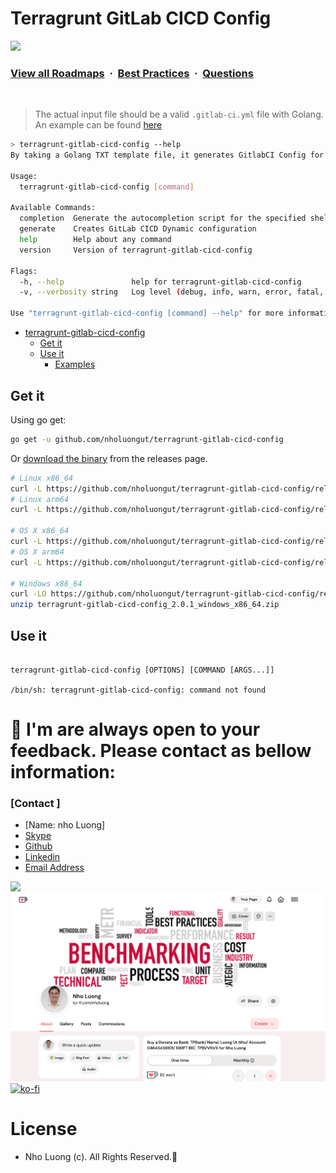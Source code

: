 # Terragrunt GitLab CICD Config

![](https://i.imgur.com/waxVImv.png)
### [View all Roadmaps](https://github.com/nholuongut/all-roadmaps) &nbsp;&middot;&nbsp; [Best Practices](https://github.com/nholuongut/all-roadmaps/blob/main/public/best-practices/) &nbsp;&middot;&nbsp; [Questions](https://www.linkedin.com/in/nholuong/)
<br/>

> The actual input file should be a valid `.gitlab-ci.yml` file with Golang. An example can be found [here](test/inputs/.gitlab-ci.yml.tpl)

```bash
> terragrunt-gitlab-cicd-config --help
By taking a Golang TXT template file, it generates GitlabCI Config for Terragrunt IaC live style projects maintained in a mono-repo fashion.

Usage:
  terragrunt-gitlab-cicd-config [command]

Available Commands:
  completion  Generate the autocompletion script for the specified shell
  generate    Creates GitLab CICD Dynamic configuration
  help        Help about any command
  version     Version of terragrunt-gitlab-cicd-config

Flags:
  -h, --help               help for terragrunt-gitlab-cicd-config
  -v, --verbosity string   Log level (debug, info, warn, error, fatal, panic (default "info")

Use "terragrunt-gitlab-cicd-config [command] --help" for more information about a command.
```
<!-- TOC -->

- [terragrunt-gitlab-cicd-config](#app)
  - [Get it](#get-it)
  - [Use it](#use-it)
    - [Examples](#examples)

<!-- /TOC -->

## Get it

Using go get:

```bash
go get -u github.com/nholuongut/terragrunt-gitlab-cicd-config
```

Or [download the binary](https://github.com/nholuongut/terragrunt-gitlab-cicd-config/releases/latest) from the releases page.

```bash
# Linux x86_64
curl -L https://github.com/nholuongut/terragrunt-gitlab-cicd-config/releases/download/2.0.1/terragrunt-gitlab-cicd-config_2.0.1_linux_x86_64.tar.gz | tar xz
# Linux arm64
curl -L https://github.com/nholuongut/terragrunt-gitlab-cicd-config/releases/download/2.0.1/terragrunt-gitlab-cicd-config_2.0.1_linux_arm64.tar.gz | tar xz

# OS X x86_64
curl -L https://github.com/nholuongut/terragrunt-gitlab-cicd-config/releases/download/2.0.1/terragrunt-gitlab-cicd-config_2.0.1_osx_x86_64.tar.gz | tar xz
# OS X arm64
curl -L https://github.com/nholuongut/terragrunt-gitlab-cicd-config/releases/download/2.0.1/terragrunt-gitlab-cicd-config_2.0.1_osx_arm64.tar.gz | tar xz

# Windows x86_64
curl -LO https://github.com/nholuongut/terragrunt-gitlab-cicd-config/releases/download/2.0.1/terragrunt-gitlab-cicd-config_2.0.1_windows_x86_64.zip
unzip terragrunt-gitlab-cicd-config_2.0.1_windows_x86_64.zip
```

## Use it

```text

terragrunt-gitlab-cicd-config [OPTIONS] [COMMAND [ARGS...]]

/bin/sh: terragrunt-gitlab-cicd-config: command not found
```

# 🚀 I'm are always open to your feedback.  Please contact as bellow information:
### [Contact ]
* [Name: nho Luong]
* [Skype](luongutnho_skype)
* [Github](https://github.com/nholuongut/)
* [Linkedin](https://www.linkedin.com/in/nholuong/)
* [Email Address](luongutnho@hotmail.com)

![](https://i.imgur.com/waxVImv.png)
![](Donate.png)
[![ko-fi](https://ko-fi.com/img/githubbutton_sm.svg)](https://ko-fi.com/nholuong)

# License
* Nho Luong (c). All Rights Reserved.🌟